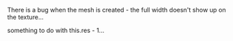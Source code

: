 There is a bug when the mesh is created - the full width doesn't show up on the texture...

something to do with this.res - 1...
